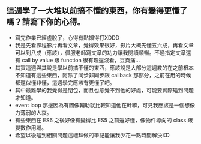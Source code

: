 ## 這週學了一大堆以前搞不懂的東西，你有變得更懂了嗎？請寫下你的心得。

* 寫完作業已經虛脫了，心得有點懶得打XDDD
* 我是先看課程影片再看文章，覺得效果很好，影片大概先懂五六成，再看文章可以到八成（應該），佩服老師寫文章的功力讓我閱讀順暢。不過指定文章還有 call by value 跟 function 很有趣還沒看，豆頁痛...
* 其實這週與其說是學以前搞不懂的東西，應該說是大部分這週教的在之前根本不知道有這些東西，阿除了同步非同步跟 callback 那部分，之前在用的時候都還似懂非懂，這週學完應該有更懂了吧。
* 其中最難學的我覺得是閉包，而且也感覺不到他的好處，可能要實際碰到問題才知道。
* event loop 那邊因為有圖像輔助就比較知道他在幹嘛，可見我應該是一個想像力薄弱的人哀。
* 有些東西在 ES6 之後好像有變得比 ES5 之前還好懂，像物件導向的 class 跟變數作用域。
* 希望以後碰到相關問題這禮拜做的筆記能讓我少花一點時間解決XD